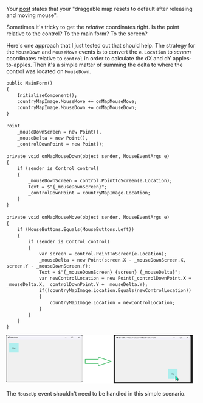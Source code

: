 Your [post]() states that your "draggable map resets to default after releasing and moving mouse".

Sometimes it's tricky to get the _relative_ coordinates right. Is the point relative to the control? To the main form? To the screen? 

Here's one approach that I just tested out that should help. The strategy for the `MouseDown` and `MouseMove` events is to convert the `e.Location` to _screen_ coordinates relative to `control` in order to calculate the dX and dY apples-to-apples. Then it's a simple matter of summing the delta to where the control was located on `MouseDown`.

    public MainForm()
    {
        InitializeComponent();
        countryMapImage.MouseMove += onMapMouseMove;
        countryMapImage.MouseDown += onMapMouseDown;
    }

    Point
        _mouseDownScreen = new Point(),
        _mouseDelta = new Point(),
        _controlDownPoint = new Point();

    private void onMapMouseDown(object sender, MouseEventArgs e)
    {
        if (sender is Control control)
        {                
            _mouseDownScreen = control.PointToScreen(e.Location);
            Text = $"{_mouseDownScreen}";
            _controlDownPoint = countryMapImage.Location;
        }
    }

    private void onMapMouseMove(object sender, MouseEventArgs e)
    {
        if (MouseButtons.Equals(MouseButtons.Left))
        {
            if (sender is Control control)
            {
                var screen = control.PointToScreen(e.Location);
                _mouseDelta = new Point(screen.X - _mouseDownScreen.X, screen.Y - _mouseDownScreen.Y);
                Text = $"{_mouseDownScreen} {screen} {_mouseDelta}";
                var newControlLocation = new Point(_controlDownPoint.X + _mouseDelta.X, _controlDownPoint.Y + _mouseDelta.Y);
                if(!countryMapImage.Location.Equals(newControlLocation))
                {
                    countryMapImage.Location = newControlLocation;
                }
            }
        }
    }

![screenshot](https://github.com/IVSoftware/drag-map/blob/master/drag-map/Screenshots/screenshot.png)

The `MouseUp` event shouldn't need to be handled in this simple scenario.
